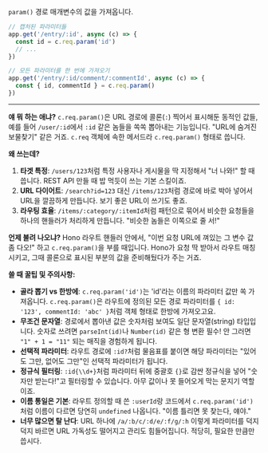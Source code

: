 `param()`
경로 매개변수의 값을 가져옵니다.

```javascript
// 캡처된 파라미터들
app.get('/entry/:id', async (c) => {
  const id = c.req.param('id')
  // ...
})

// 모든 파라미터를 한 번에 가져오기
app.get('/entry/:id/comment/:commentId', async (c) => {
  const { id, commentId } = c.req.param()
})
```

---

**얘 뭐 하는 애냐?**
`c.req.param()`은 URL 경로에 콜론(`:`) 찍어서 표시해둔 동적인 값들, 예를 들어 `/user/:id`에서 `:id` 같은 놈들을 쏙쏙 뽑아내는 기능입니다. "URL에 숨겨진 보물찾기" 같은 거죠. `c.req` 객체에 속한 메서드라 `c.req.param()` 형태로 씁니다.

**왜 쓰는데?**
1.  **타겟 특정**: `/users/123`처럼 특정 사용자나 게시물을 딱 지정해서 "너 나와!" 할 때 씁니다. REST API 만들 때 밥 먹듯이 쓰는 기본 스킬이죠.
2.  **URL 다이어트**: `/search?id=123` 대신 `/items/123`처럼 경로에 바로 박아 넣어서 URL을 깔끔하게 만듭니다. 보기 좋은 URL이 쓰기도 좋죠.
3.  **라우팅 효율**: `/items/:category/:itemId`처럼 패턴으로 묶어서 비슷한 요청들을 하나의 핸들러가 처리하게 만듭니다. "비슷한 놈들은 이쪽으로 줄 서!"

**언제 불려 나오냐?**
Hono 라우트 핸들러 안에서, "이번 요청 URL에 껴있는 그 변수 값 좀 다오!" 하고 `c.req.param()`을 부를 때입니다. Hono가 요청 딱 받아서 라우트 매칭시키고, 그때 콜론으로 표시된 부분의 값을 준비해뒀다가 주는 거죠.

**쓸 때 꿀팁 및 주의사항:**
*   **골라 뽑기 vs 한방에**: `c.req.param('id')`는 'id'라는 이름의 파라미터 값만 쏙 가져옵니다. `c.req.param()`은 라우트에 정의된 모든 경로 파라미터를 `{ id: '123', commentId: 'abc' }`처럼 객체 형태로 한방에 가져오고요.
*   **무조건 문자열**: 경로에서 뽑아낸 값은 숫자처럼 보여도 일단 문자열(string) 타입입니다. 숫자로 쓰려면 `parseInt(id)`나 `Number(id)` 같은 형 변환 필수! 안 그러면 `"1" + 1 = "11"` 되는 매직을 경험하게 됩니다.
*   **선택적 파라미터**: 라우트 경로에 `:id?`처럼 물음표를 붙이면 해당 파라미터는 "있어도 그만, 없어도 그만"인 선택적 파라미터가 됩니다.
*   **정규식 필터링**: `:id{\\d+}`처럼 파라미터 뒤에 중괄호 `{}`로 감싼 정규식을 넣어 "숫자만 받는다!"고 필터링할 수 있습니다. 아무 값이나 못 들어오게 막는 문지기 역할이죠.
*   **이름 통일은 기본**: 라우트 정의할 때 쓴 `:userId`랑 코드에서 `c.req.param('id')`처럼 이름이 다르면 당연히 `undefined` 나옵니다. "이름 틀리면 못 찾는다, 얘야."
*   **너무 많으면 탈 난다**: URL 하나에 `/a/:b/c/:d/e/:f/g/:h` 이렇게 파라미터를 덕지덕지 바르면 URL 가독성도 떨어지고 관리도 힘들어집니다. 적당히, 필요한 만큼만 씁시다.